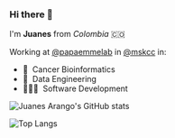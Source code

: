 ### Hi there 👋

I'm **Juanes** from _Colombia_ 🇨🇴 

Working at [@papaemmelab](https://github.com/papaemmelab) in [@mskcc](https://www.mskcc.org) in: 
- 🧬  &nbsp;Cancer Bioinformatics 
- 🧱  &nbsp;Data Engineering 
- 👨🏻‍💻  &nbsp;Software Development

<!--
**juanesarango/juanesarango** is a ✨ _special_ ✨ repository because its `README.md` (this file) appears on your GitHub profile.

Here are some ideas to get you started:

- 🔭 I’m currently working on ...
- 🌱 I’m currently learning ...
- 👯 I’m looking to collaborate on ...
- 🤔 I’m looking for help with ...
- 💬 Ask me about ...
- 📫 How to reach me: ...
- 😄 Pronouns: ...
- ⚡ Fun fact: ...

![Juanes Arango's GitHub stats](https://github-readme-stats.vercel.app/api?username=juanesarango&custom_title=Juanes%27%20Github%20Stats&show_icons=true&count_private=true&include_all_commits=true)


-->
![Juanes Arango's GitHub stats](https://github-readme-stats-juanes.vercel.app/api?username=juanesarango&custom_title=Juanes%27%20Github%20Stats&show_icons=true&count_private=true&include_all_commits=true)


![Top Langs](https://github-readme-stats.vercel.app/api/top-langs/?username=juanesarango&langs_count=10&layout=compact&hide=html,jupyter%20notebook)
